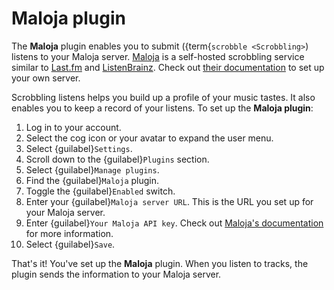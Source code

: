 # Maloja plugin

The __Maloja__ plugin enables you to submit ({term{`scrobble <Scrobbling>`) listens to your Maloja server. [Maloja](https://github.com/krateng/maloja) is a self-hosted scrobbling service similar to [Last.fm](https://last.fm) and [ListenBrainz](https://listenbrainz.org). Check out [their documentation](https://github.com/krateng/maloja#how-to-install) to set up your own server.

Scrobbling listens helps you build up a profile of your music tastes. It also enables you to keep a record of your listens. To set up the __Maloja plugin__:

1. Log in to your account.
2. Select the cog icon or your avatar to expand the user menu.
3. Select {guilabel}`Settings`.
4. Scroll down to the {guilabel}`Plugins` section.
5. Select {guilabel}`Manage plugins`.
6. Find the {guilabel}`Maloja` plugin.
7. Toggle the {guilabel}`Enabled` switch.
8. Enter your {guilabel}`Maloja server URL`. This is the URL you set up for your Maloja server.
9. Enter {guilabel}`Your Maloja API key`. Check out [Maloja's documentation](https://github.com/krateng/maloja#how-to-scrobble) for more information.
10. Select {guilabel}`Save`.

That's it! You've set up the __Maloja__ plugin. When you listen to tracks, the plugin sends the information to your Maloja server.

